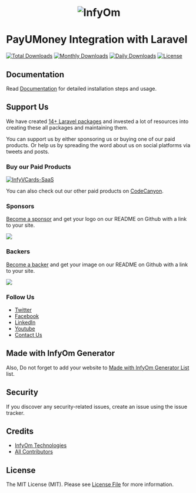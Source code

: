 <h1 align="center"><img src="https://assets.infyom.com/open-source/infyom-logo.png" alt="InfyOm"></h1>

PayUMoney Integration with Laravel
==========================

[![Total Downloads](https://poser.pugx.org/infyomlabs/laravel-payumoney/downloads)](https://packagist.org/packages/infyomlabs/laravel-payumoney)
[![Monthly Downloads](https://poser.pugx.org/infyomlabs/laravel-payumoney/d/monthly)](https://packagist.org/packages/infyomlabs/laravel-payumoney)
[![Daily Downloads](https://poser.pugx.org/infyomlabs/laravel-payumoney/d/daily)](https://packagist.org/packages/infyomlabs/laravel-payumoney)
[![License](https://poser.pugx.org/infyomlabs/laravel-payumoney/license)](https://packagist.org/packages/infyomlabs/laravel-payumoney)

## Documentation

Read [Documentation](https://infyom.com/open-source/laravel-payumoney/docs) for detailed installation steps and usage.

## Support Us

We have created [14+ Laravel packages](https://github.com/InfyOmLabs) and invested a lot of resources into creating these all packages and maintaining them.

You can support us by either sponsoring us or buying one of our paid products. Or help us by spreading the word about us on social platforms via tweets and posts.

### Buy our Paid Products

[![InfyVCards-SaaS](https://assets.infyom.com/open-source/new/infyvcards-saas-banner.png)](https://1.envato.market/15gvva)

You can also check out our other paid products on [CodeCanyon](https://1.envato.market/BXAnR1).

### Sponsors

[Become a sponsor](https://opencollective.com/infyomlabs#sponsor) and get your logo on our README on Github with a link to your site.

<a href="https://opencollective.com/infyomlabs#sponsor"><img src="https://opencollective.com/infyomlabs/sponsors.svg?width=890"></a>

### Backers

[Become a backer](https://opencollective.com/infyomlabs#backer) and get your image on our README on Github with a link to your site.

<a href="https://opencollective.com/infyomlabs#backer"><img src="https://opencollective.com/infyomlabs/backers.svg?width=890"></a>

### Follow Us

- [Twitter](https://twitter.com/infyom)
- [Facebook](https://www.facebook.com/infyom)
- [LinkedIn](https://in.linkedin.com/company/infyom-technologies)
- [Youtube](https://www.youtube.com/channel/UC8IvwfChD6i7Wp4yZp3tNsQ)
- [Contact Us](https://infyom.com/contact-us)

## Made with InfyOm Generator

Also, Do not forget to add your website to [Made with InfyOm Generator List](https://github.com/InfyOmLabs/laravel-generator/blob/develop/made-with-generator.md) list.

## Security

If you discover any security-related issues, create an issue using the issue tracker.

## Credits

- [InfyOm Technologies](https://github.com/infyomlabs)
- [All Contributors](../../contributors)

## License

The MIT License (MIT). Please see [License File](LICENSE.md) for more information.
